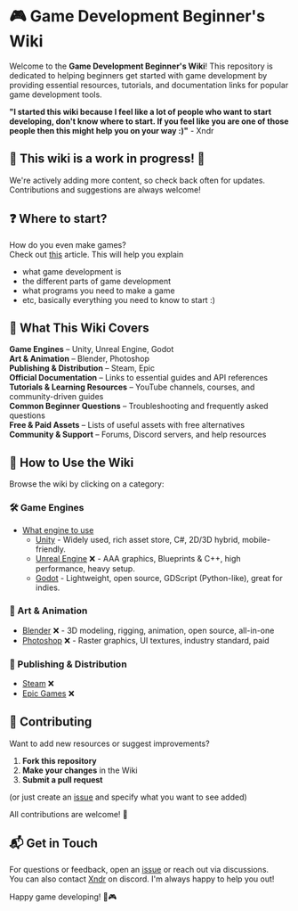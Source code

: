 # 🎮 Game Development Beginner's Wiki  

Welcome to the **Game Development Beginner's Wiki**! This repository is dedicated to helping beginners get started with game development by providing essential resources, tutorials, and documentation links for popular game development tools.  

**"I started this wiki because I feel like a lot of people who want to start developing, don't know where to start.
If you feel like you are one of those people then this might help you on your way :)"** - Xndr

## 🚧 **This wiki is a work in progress!** 🚧  
We're actively adding more content, so check back often for updates. Contributions and suggestions are always welcome!  

## ❓ Where to start?
How do you even make games?  
Check out [this](https://github.com/Xndr2/GameDevWiki/wiki/) article.
This will help you explain  
- what game development is
- the different parts of game development
- what programs you need to make a game
- etc, basically everything you need to know to start :)

## 📌 What This Wiki Covers
**Game Engines** – Unity, Unreal Engine, Godot  
**Art & Animation** – Blender, Photoshop  
**Publishing & Distribution** – Steam, Epic  
**Official Documentation** – Links to essential guides and API references  
**Tutorials & Learning Resources** – YouTube channels, courses, and community-driven guides  
**Common Beginner Questions** – Troubleshooting and frequently asked questions  
**Free & Paid Assets** – Lists of useful assets with free alternatives  
**Community & Support** – Forums, Discord servers, and help resources  

## 📖 How to Use the Wiki
Browse the wiki by clicking on a category:  

### 🛠 Game Engines
- [What engine to use](https://github.com/Xndr2/GameDevWiki/wiki/)
  - [Unity](https://github.com/Xndr2/GameDevWiki/wiki/Unity) - Widely used, rich asset store, C#, 2D/3D hybrid, mobile-friendly.
  - [Unreal Engine](https://github.com/Xndr2/GameDevWiki/wiki/Unreal) ❌ - AAA graphics, Blueprints & C++, high performance, heavy setup.
  - [Godot](https://github.com/Xndr2/GameDevWiki/wiki/Godot) - Lightweight, open source, GDScript (Python-like), great for indies.

### 🎨 Art & Animation
- [Blender](https://github.com/your-repo/wiki/Blender) ❌ - 3D modeling, rigging, animation, open source, all-in-one
- [Photoshop](https://github.com/your-repo/wiki/Photoshop) ❌ - Raster graphics, UI textures, industry standard, paid

### 🚀 Publishing & Distribution
- [Steam](https://github.com/your-repo/wiki/Steam) ❌
- [Epic Games](https://github.com/your-repo/wiki/EpicGames) ❌  

## 🤝 Contributing
Want to add new resources or suggest improvements?  
1. **Fork this repository**  
2. **Make your changes** in the Wiki  
3. **Submit a pull request**  

(or just create an [issue](https://github.com/Xndr2/GameDevWiki/issues) and specify what you want to see added)  

All contributions are welcome! 🙌  

## 📬 Get in Touch  
For questions or feedback, open an [issue](https://github.com/Xndr2/GameDevWiki/issues) or reach out via discussions.  
You can also contact [Xndr](https://discordapp.com/users/434760513377927188) on discord. I'm always happy to help you out!

Happy game developing! 🚀🎮  
